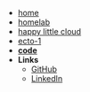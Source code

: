 <!-- markdownlint-disable-next-line first-line-heading -->
- [home](/)
- [homelab](homelab)
- [happy little cloud](hlc)
- [ecto-1](ecto-1)
- [**code**](code)
- **Links**
  - [GitHub](https://github.com/eaglerock1337/)
  - [LinkedIn](https://www.linkedin.com/in/peter-marks-85120660/)
